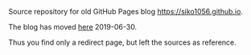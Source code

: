 Source repository for old GitHub Pages blog https://siko1056.github.io.

The blog has moved [here](https://siko1056.mround.de/) 2019-06-30.

Thus you find only a redirect page, but left the sources as reference.
